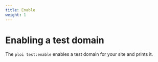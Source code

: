 ```yaml
---
title: Enable
weight: 1
---
```


# Enabling a test domain

The `ploi test:enable` enables a test domain for your site and prints it.

